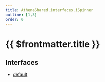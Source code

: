 ```yaml
---
title: AthenaShared.interfaces.iSpinner
outline: [1,3]
order: 0
---
```


# {{ $frontmatter.title }}


## Interfaces

- [default](../interfaces/shared_interfaces_iSpinner_default.md)

